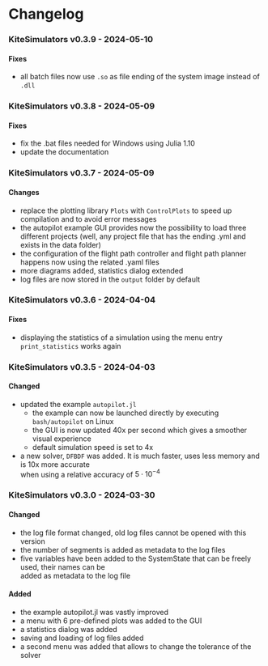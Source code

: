 # Changelog

###  KiteSimulators v0.3.9 - 2024-05-10
#### Fixes
- all batch files now use `.so` as file ending of the system image instead of `.dll`

###  KiteSimulators v0.3.8 - 2024-05-09
#### Fixes
- fix the .bat files needed for Windows using Julia 1.10
- update the documentation

### KiteSimulators v0.3.7 - 2024-05-09
#### Changes
- replace the plotting library `Plots` with `ControlPlots` to speed up compilation and to avoid error messages
- the autopilot example GUI provides now the possibility to load three different projects (well, any project file that has the ending .yml and exists in the data folder)
- the configuration of the flight path controller and flight path planner happens now using the related .yaml files
- more diagrams added, statistics dialog extended
- log files are now stored in the `output` folder by default

### KiteSimulators v0.3.6 - 2024-04-04
#### Fixes
- displaying the statistics of a simulation using the menu entry `print_statistics` works again

### KiteSimulators v0.3.5 - 2024-04-03
#### Changed
- updated the example `autopilot.jl`  
  - the example can now be launched directly by executing `bash/autopilot` on Linux  
  - the GUI is now updated 40x per second which gives a smoother visual experience
  - default simulation speed is set to 4x
- a new solver, `DFBDF` was added. It is much faster, uses less memory and is 10x more accurate  
  when using a relative accuracy of $5 \cdot 10^{-4}$

### KiteSimulators v0.3.0 - 2024-03-30
#### Changed
- the log file format changed, old log files cannot be opened with this version
- the number of segments is added as metadata to the log files
- five variables have been added to the SystemState that can be freely used, their names can be  
  added as metadata to the log file

#### Added
- the example autopilot.jl was vastly improved
- a menu with 6 pre-defined plots was added to the GUI
- a statistics dialog was added
- saving and loading of log files added
- a second menu was added that allows to change the tolerance of the solver
